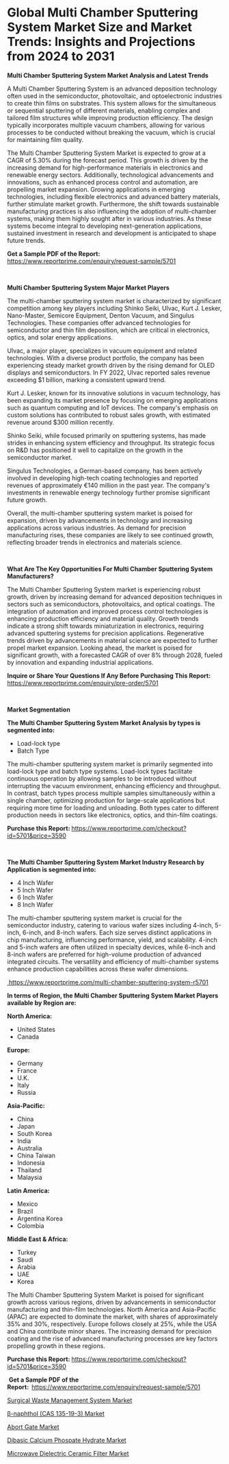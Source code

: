<p><h1>Global Multi Chamber Sputtering System Market Size and Market Trends: Insights and Projections from 2024 to 2031</h1></p><p><strong>Multi Chamber Sputtering System Market Analysis and Latest Trends</strong></p>
<p><p>A Multi Chamber Sputtering System is an advanced deposition technology often used in the semiconductor, photovoltaic, and optoelectronic industries to create thin films on substrates. This system allows for the simultaneous or sequential sputtering of different materials, enabling complex and tailored film structures while improving production efficiency. The design typically incorporates multiple vacuum chambers, allowing for various processes to be conducted without breaking the vacuum, which is crucial for maintaining film quality.</p><p>The Multi Chamber Sputtering System Market is expected to grow at a CAGR of 5.30% during the forecast period. This growth is driven by the increasing demand for high-performance materials in electronics and renewable energy sectors. Additionally, technological advancements and innovations, such as enhanced process control and automation, are propelling market expansion. Growing applications in emerging technologies, including flexible electronics and advanced battery materials, further stimulate market growth. Furthermore, the shift towards sustainable manufacturing practices is also influencing the adoption of multi-chamber systems, making them highly sought after in various industries. As these systems become integral to developing next-generation applications, sustained investment in research and development is anticipated to shape future trends.</p></p>
<p><strong>Get a Sample PDF of the Report:&nbsp;</strong> <a href="https://www.reportprime.com/enquiry/request-sample/5701">https://www.reportprime.com/enquiry/request-sample/5701</a></p>
<p>&nbsp;</p>
<p><strong>Multi Chamber Sputtering System Major Market Players</strong></p>
<p><p>The multi-chamber sputtering system market is characterized by significant competition among key players including Shinko Seiki, Ulvac, Kurt J. Lesker, Nano-Master, Semicore Equipment, Denton Vacuum, and Singulus Technologies. These companies offer advanced technologies for semiconductor and thin film deposition, which are critical in electronics, optics, and solar energy applications.</p><p>Ulvac, a major player, specializes in vacuum equipment and related technologies. With a diverse product portfolio, the company has been experiencing steady market growth driven by the rising demand for OLED displays and semiconductors. In FY 2022, Ulvac reported sales revenue exceeding $1 billion, marking a consistent upward trend.</p><p>Kurt J. Lesker, known for its innovative solutions in vacuum technology, has been expanding its market presence by focusing on emerging applications such as quantum computing and IoT devices. The company's emphasis on custom solutions has contributed to robust sales growth, with estimated revenue around $300 million recently.</p><p>Shinko Seiki, while focused primarily on sputtering systems, has made strides in enhancing system efficiency and throughput. Its strategic focus on R&D has positioned it well to capitalize on the growth in the semiconductor market.</p><p>Singulus Technologies, a German-based company, has been actively involved in developing high-tech coating technologies and reported revenues of approximately €140 million in the past year. The company's investments in renewable energy technology further promise significant future growth.</p><p>Overall, the multi-chamber sputtering system market is poised for expansion, driven by advancements in technology and increasing applications across various industries. As demand for precision manufacturing rises, these companies are likely to see continued growth, reflecting broader trends in electronics and materials science.</p></p>
<p>&nbsp;</p>
<p><strong>What Are The Key Opportunities For Multi Chamber Sputtering System Manufacturers?</strong></p>
<p><p>The Multi Chamber Sputtering System market is experiencing robust growth, driven by increasing demand for advanced deposition techniques in sectors such as semiconductors, photovoltaics, and optical coatings. The integration of automation and improved process control technologies is enhancing production efficiency and material quality. Growth trends indicate a strong shift towards miniaturization in electronics, requiring advanced sputtering systems for precision applications. Regenerative trends driven by advancements in material science are expected to further propel market expansion. Looking ahead, the market is poised for significant growth, with a forecasted CAGR of over 8% through 2028, fueled by innovation and expanding industrial applications.</p></p>
<p><strong>Inquire or Share Your Questions If Any Before Purchasing This Report:</strong> <a href="https://www.reportprime.com/enquiry/pre-order/5701">https://www.reportprime.com/enquiry/pre-order/5701</a></p>
<p>&nbsp;</p>
<p><strong>Market Segmentation</strong></p>
<p><strong>The Multi Chamber Sputtering System Market Analysis by types is segmented into:</strong></p>
<p><ul><li>Load-lock type</li><li>Batch Type</li></ul></p>
<p><p>The multi-chamber sputtering system market is primarily segmented into load-lock type and batch type systems. Load-lock types facilitate continuous operation by allowing samples to be introduced without interrupting the vacuum environment, enhancing efficiency and throughput. In contrast, batch types process multiple samples simultaneously within a single chamber, optimizing production for large-scale applications but requiring more time for loading and unloading. Both types cater to different production needs in sectors like electronics, optics, and thin-film coatings.</p></p>
<p><strong>Purchase this Report:&nbsp;</strong><a href="https://www.reportprime.com/checkout?id=5701&price=3590">https://www.reportprime.com/checkout?id=5701&price=3590</a></p>
<p>&nbsp;</p>
<p><strong>The Multi Chamber Sputtering System Market Industry Research by Application is segmented into:</strong></p>
<p><ul><li>4 Inch Wafer</li><li>5 Inch Wafer</li><li>6 Inch Wafer</li><li>8 Inch Wafer</li></ul></p>
<p><p>The multi-chamber sputtering system market is crucial for the semiconductor industry, catering to various wafer sizes including 4-inch, 5-inch, 6-inch, and 8-inch wafers. Each size serves distinct applications in chip manufacturing, influencing performance, yield, and scalability. 4-inch and 5-inch wafers are often utilized in specialty devices, while 6-inch and 8-inch wafers are preferred for high-volume production of advanced integrated circuits. The versatility and efficiency of multi-chamber systems enhance production capabilities across these wafer dimensions.</p></p>
<p><a href="https://www.reportprime.com/multi-chamber-sputtering-system-r5701">&nbsp;https://www.reportprime.com/multi-chamber-sputtering-system-r5701</a></p>
<p><strong>In terms of Region, the Multi Chamber Sputtering System Market Players available by Region are:</strong></p>
<p>
    <p> <strong> North America: </strong>
        <ul>
            <li>United States</li>
            <li>Canada</li>
        </ul>
        </p> 
    <p> <strong> Europe: </strong>
        <ul>
            <li>Germany</li>
            <li>France</li>
            <li>U.K.</li>
            <li>Italy</li>
            <li>Russia</li>
        </ul>
        </p> 
    <p> <strong> Asia-Pacific: </strong>
        <ul>
            <li>China</li>
            <li>Japan</li>
            <li>South Korea</li>
            <li>India</li>
            <li>Australia</li>
            <li>China Taiwan</li>
            <li>Indonesia</li>
            <li>Thailand</li>
            <li>Malaysia</li>
        </ul>
        </p> 
    <p> <strong> Latin America: </strong>
        <ul>
            <li>Mexico</li>
            <li>Brazil</li>
            <li>Argentina Korea</li>
            <li>Colombia</li>
        </ul>
        </p> 
    <p> <strong> Middle East & Africa: </strong>
        <ul>
            <li>Turkey</li>
            <li>Saudi</li>
            <li>Arabia</li>
            <li>UAE</li>
            <li>Korea</li>
        </ul>
    </p>
    </p>
<p><p>The Multi Chamber Sputtering System Market is poised for significant growth across various regions, driven by advancements in semiconductor manufacturing and thin-film technologies. North America and Asia-Pacific (APAC) are expected to dominate the market, with shares of approximately 35% and 30%, respectively. Europe follows closely at 25%, while the USA and China contribute minor shares. The increasing demand for precision coating and the rise of advanced manufacturing processes are key factors propelling growth in these regions.</p></p>
<p><strong>Purchase this Report: </strong><a href="https://www.reportprime.com/checkout?id=5701&price=3590">https://www.reportprime.com/checkout?id=5701&price=3590</a></p>
<p>&nbsp;<strong>Get a Sample PDF of the Report:&nbsp;&nbsp;</strong><a href="https://www.reportprime.com/enquiry/request-sample/5701">https://www.reportprime.com/enquiry/request-sample/5701</a></p>
<p><strong></strong></p>
<p><p><a href="https://www.linkedin.com/pulse/strategic-roadmap-success-global-surgical-waste-management-vhjgf?trackingId=L6tAUtRwR2ms%2FVo%2F4CVeBA%3D%3D">Surgical Waste Management System Market</a></p><p><a href="https://issuu.com/reportprime-2/docs/b-naphthol-cas-135-19-3-market-size_2a7a7accabd05b">β-naphthol (CAS 135-19-3) Market</a></p><p><a href="https://medium.com/@tyhd5df/strategic-market-insights-into-the-global-abort-gate-market-2024-2031-20673e5a8edd">Abort Gate Market</a></p><p><a href="https://issuu.com/reportprime-2/docs/dibasic-calcium-phospate-hydrate-ma_2bec1af5a47604">Dibasic Calcium Phospate Hydrate Market</a></p><p><a href="https://github.com/marloy8/Market-Research-Report-List-6/blob/main/microwave-dielectric-ceramic-filter-market.md">Microwave Dielectric Ceramic Filter Market</a></p></p>